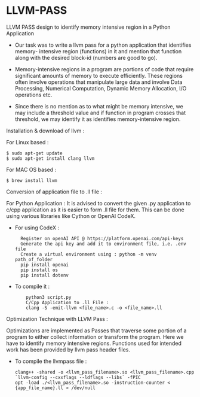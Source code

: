 # LLVM-PASS
LLVM PASS design to identify memory intensive region in a Python Application

- Our task was to write a llvm pass for a python application that identifies memory-
intensive region (functions) in it and mention that function along with the desired
block-id (numbers are good to go).

- Memory-intensive regions in a program are portions of code that require significant
amounts of memory to execute efficiently. These regions often involve operations
that manipulate large data and involve Data Processing, Numerical Computation,
Dynamic Memory Allocation, I/O operations etc.

- Since there is no mention as to what might be memory intensive, we may include a
threshold value and if function in program crosses that threshold, we may identify it
as identifies memory-intensive region.

Installation & download of llvm :

For Linux based :

    $ sudo apt-get update
    $ sudo apt-get install clang llvm
    
For MAC OS based :

    $ brew install llvm


Conversion of application file to .ll file :

For Python Application : It is advised to convert the given .py application to
c/cpp application as it is easier to form .ll file for them. This can be done using
various libraries like Cython or OpenAI CodeX.

- For using CodeX :
  
        Register on openAI API @ https://platform.openai.com/api-keys
        Generate the api key and add it to environment file, i.e. .env file
        Create a virtual environment using : python -m venv path_of_folder
        pip install openai
        pip install os
        pip install dotenv

- To compile it :
  
          python3 script.py
          C/Cpp Application to .ll File :
          clang -S -emit-llvm <file_name>.c -o <file_name>.ll
  
Optimization Technique with LLVM Pass :

Optimizations are implemented as Passes that traverse some portion of a program to either
collect information or transform the program. Here we have to identify memory intensive
regions. Functions used for intended work has been provided by llvm pass header files.
        
- To compile the llvmpass file :

      clang++ -shared -o <llvm_pass_filename>.so <llvm_pass_filename>.cpp `llvm-config --cxxflags --ldflags --libs` -fPIC
      opt -load ./<llvm_pass_filename>.so -instruction-counter < {app_file_name}.ll > /dev/null
